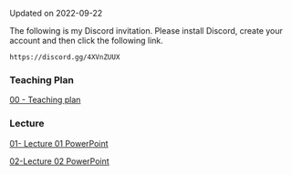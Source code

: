 Updated on 2022-09-22

The following is my Discord invitation.   Please install Discord, create your account and then click the following link.

```
https://discord.gg/4XVnZUUX
```



### Teaching Plan

[00 - Teaching plan](https://drive.google.com/file/d/1bq2cXKbu7wsHsC0r4OQPqJQoOEoNLRQy/view?usp=sharing)

### Lecture

[01- Lecture 01 PowerPoint](https://drive.google.com/file/d/1Gjsh-iNIw60TpucfYENnqOkeXxQWSBAg/view?usp=sharing)

[02-Lecture 02 PowerPoint](https://drive.google.com/file/d/1UPpAxdxJXISfXQ3ryta7aC9H8cXUS0aZ/view?usp=sharing)
